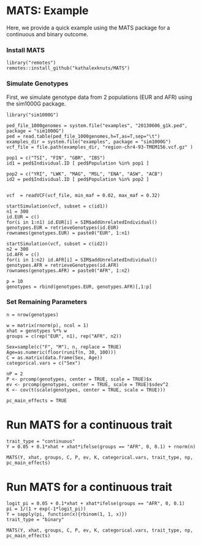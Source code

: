 # MATS: Example

Here, we provide a quick example using the MATS package for a continuous and binary outcome.

### Install MATS

```
library("remotes")
remotes::install_github("kathalexknuts/MATS")
```

### Simulate Genotypes
First, we simulate genotype data from 2 populations (EUR and AFR) using the sim1000G package.

```
library("sim1000G")

ped_file_1000genomes = system.file("examples", "20130606_g1k.ped", package = "sim1000G")
ped = read.table(ped_file_1000genomes,h=T,as=T,sep="\t")
examples_dir = system.file("examples", package = "sim1000G")
vcf_file = file.path(examples_dir, "region-chr4-93-TMEM156.vcf.gz" )

pop1 = c("TSI", "FIN", "GBR", "IBS")
id1 = ped$Individual.ID [ ped$Population %in% pop1 ]

pop2 = c("YRI", "LWK", "MAG", "MSL", "ENA", "ASW", "ACB")
id2 = ped$Individual.ID [ ped$Population %in% pop2 ]


vcf  = readVCF(vcf_file, min_maf = 0.02, max_maf = 0.32)

startSimulation(vcf, subset = c(id1))
n1 = 300
id.EUR = c()
for(i in 1:n1) id.EUR[i] = SIM$addUnrelatedIndividual()
genotypes.EUR = retrieveGenotypes(id.EUR)
rownames(genotypes.EUR) = paste0("EUR", 1:n1)

startSimulation(vcf, subset = c(id2))
n2 = 300
id.AFR = c()
for(i in 1:n2) id.AFR[i] = SIM$addUnrelatedIndividual()
genotypes.AFR = retrieveGenotypes(id.AFR)
rownames(genotypes.AFR) = paste0("AFR", 1:n2)

p = 10
genotypes = rbind(genotypes.EUR, genotypes.AFR)[,1:p]

```

### Set Remaining Parameters

```
n = nrow(genotypes)

w = matrix(rnorm(p), ncol = 1)
xhat = genotypes %*% w
groups = c(rep("EUR", n1), rep("AFR", n2))

Sex=sample(c("F", "M"), n, replace = TRUE)
Age=as.numeric(floor(runif(n, 30, 100)))
C = as.matrix(data.frame(Sex, Age))
categorical.vars = c("Sex")

nP = 2
P <- prcomp(genotypes, center = TRUE, scale = TRUE)$x
ev <- prcomp(genotypes, center = TRUE, scale = TRUE)$sdev^2
K <- cov(t(scale(genotypes, center = TRUE, scale = TRUE)))

pc_main_effects = TRUE
```

# Run MATS for a continuous trait

```
trait_type = "continuous"
Y = 0.05 + 0.1*xhat + xhat*ifelse(groups == "AFR", 0, 0.1) + rnorm(n) 

MATS(Y, xhat, groups, C, P, ev, K, categorical.vars, trait_type, np, pc_main_effects)
```

# Run MATS for a continuous trait

```
logit_pi = 0.05 + 0.1*xhat + xhat*ifelse(groups == "AFR", 0, 0.1)
pi = 1/(1 + exp(-1*logit_pi))
Y = sapply(pi, function(x){rbinom(1, 1, x)})
trait_type = "binary"

MATS(Y, xhat, groups, C, P, ev, K, categorical.vars, trait_type, np, pc_main_effects)
```




